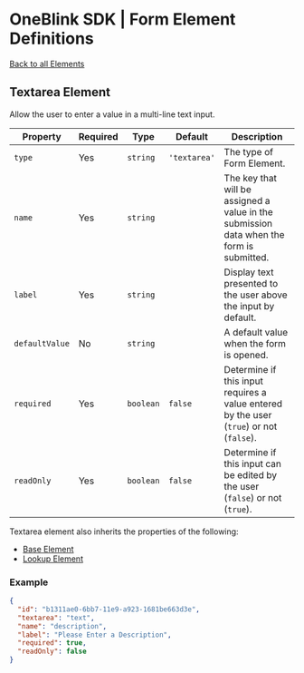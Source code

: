 # OneBlink SDK | Form Element Definitions

[Back to all Elements](../README.md)

## Textarea Element

Allow the user to enter a value in a multi-line text input.

| Property       | Required | Type      | Default      | Description                                                                              |
| -------------- | -------- | --------- | ------------ | ---------------------------------------------------------------------------------------- |
| `type`         | Yes      | `string`  | `'textarea'` | The type of Form Element.                                                                |
| `name`         | Yes      | `string`  |              | The key that will be assigned a value in the submission data when the form is submitted. |
| `label`        | Yes      | `string`  |              | Display text presented to the user above the input by default.                           |
| `defaultValue` | No       | `string`  |              | A default value when the form is opened.                                                 |
| `required`     | Yes      | `boolean` | `false`      | Determine if this input requires a value entered by the user (`true`) or not (`false`).  |
| `readOnly`     | Yes      | `boolean` | `false`      | Determine if this input can be edited by the user (`false`) or not (`true`).             |

Textarea element also inherits the properties of the following:

-   [Base Element](./base-element.md)
-   [Lookup Element](./lookup-element.md)

### Example

```JSON
{
  "id": "b1311ae0-6bb7-11e9-a923-1681be663d3e",
  "textarea": "text",
  "name": "description",
  "label": "Please Enter a Description",
  "required": true,
  "readOnly": false
}
```
